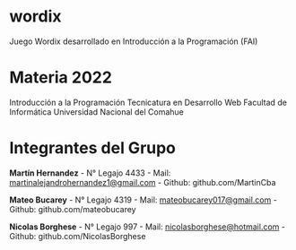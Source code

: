 # wordix
Juego Wordix desarrollado en Introducción a la Programación (FAI)

# Materia 2022

Introducción a la Programación
Tecnicatura en Desarrollo Web
Facultad de Informática
Universidad Nacional del Comahue

# Integrantes del Grupo

**Martín Hernandez** - N° Legajo 4433 - Mail: martinalejandrohernandez1@gmail.com - Github: github.com/MartinCba

**Mateo Bucarey** - N° Legajo 4319 - Mail: mateobucarey017@gmail.com - Github:
github.com/mateobucarey

**Nicolas Borghese** - N° Legajo 997 - Mail: nicolasborghese@hotmail.com - Github:
github.com/NicolasBorghese